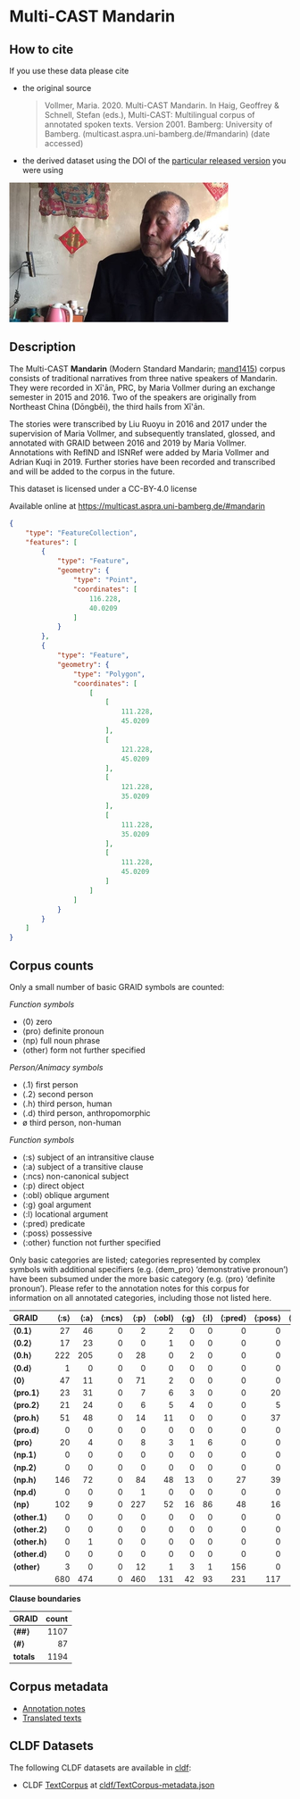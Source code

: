 # Multi-CAST Mandarin

## How to cite

If you use these data please cite
- the original source
  > Vollmer, Maria. 2020. Multi-CAST Mandarin. In Haig, Geoffrey & Schnell, Stefan (eds.), Multi-CAST: Multilingual corpus of annotated spoken texts. Version 2001. Bamberg: University of Bamberg. (multicast.aspra.uni-bamberg.de/#mandarin) (date accessed)
- the derived dataset using the DOI of the [particular released version](../../releases/) you were using

![](cldf/media/image.jpg)

## Description


The Multi-CAST **Mandarin** (Modern Standard Mandarin; [mand1415](https://glottolog.org/resource/languoid/id/mand1415)) corpus consists of traditional narratives from three native speakers of Mandarin. They were recorded in Xī'ān, PRC, by Maria Vollmer during an exchange semester in 2015 and 2016. Two of the speakers are originally from Northeast China (Dōngběi), the third hails from Xī'ān.

The stories were transcribed by Liu Ruoyu in 2016 and 2017 under the supervision of Maria Vollmer, and subsequently translated, glossed, and annotated with GRAID between 2016 and 2019 by Maria Vollmer. Annotations with RefIND and ISNRef were added by Maria Vollmer and Adrian Kuqi in 2019. Further stories have been recorded and transcribed and will be added to the corpus in the future.

This dataset is licensed under a CC-BY-4.0 license

Available online at https://multicast.aspra.uni-bamberg.de/#mandarin


```geojson
{
    "type": "FeatureCollection",
    "features": [
        {
            "type": "Feature",
            "geometry": {
                "type": "Point",
                "coordinates": [
                    116.228,
                    40.0209
                ]
            }
        },
        {
            "type": "Feature",
            "geometry": {
                "type": "Polygon",
                "coordinates": [
                    [
                        [
                            111.228,
                            45.0209
                        ],
                        [
                            121.228,
                            45.0209
                        ],
                        [
                            121.228,
                            35.0209
                        ],
                        [
                            111.228,
                            35.0209
                        ],
                        [
                            111.228,
                            45.0209
                        ]
                    ]
                ]
            }
        }
    ]
}
```



## Corpus counts

Only a small number of basic GRAID symbols are counted:

*Function symbols*
- ⟨0⟩ zero
- ⟨pro⟩ definite pronoun
- ⟨np⟩ full noun phrase
- ⟨other⟩ form not further specified

*Person/Animacy symbols*
- ⟨.1⟩ first person
- ⟨.2⟩ second person
- ⟨.h⟩ third person, human
- ⟨.d⟩ third person, anthropomorphic
- ø third person, non-human

*Function symbols*
- ⟨:s⟩ subject of an intransitive clause
- ⟨:a⟩ subject of a transitive clause
- ⟨:ncs⟩ non-canonical subject
- ⟨:p⟩ direct object
- ⟨:obl⟩ oblique argument
- ⟨:g⟩ goal argument
- ⟨:l⟩ locational argument
- ⟨:pred⟩ predicate
- ⟨:poss⟩ possessive
- ⟨:other⟩ function not further specified

Only basic categories are listed; categories represented by complex symbols with additional
specifiers (e.g. ⟨dem_pro⟩ ‘demonstrative pronoun’) have been subsumed under the more basic
category (e.g. ⟨pro⟩ ‘definite pronoun’). Please refer to the annotation notes for this corpus for
information on all annotated categories, including those not listed here.

| GRAID | ⟨:s⟩ | ⟨:a⟩ | ⟨:ncs⟩ | ⟨:p⟩ | ⟨:obl⟩ | ⟨:g⟩ | ⟨:l⟩ | ⟨:pred⟩ | ⟨:poss⟩ | ⟨:other⟩ | totals |
|:--------------|-------:|-------:|---------:|-------:|---------:|-------:|-------:|----------:|----------:|-----------:|---------:|
| **⟨0.1⟩** | 27 | 46 | 0 | 2 | 2 | 0 | 0 | 0 | 0 | 0 | 77 |
| **⟨0.2⟩** | 17 | 23 | 0 | 0 | 1 | 0 | 0 | 0 | 0 | 0 | 41 |
| **⟨0.h⟩** | 222 | 205 | 0 | 28 | 0 | 2 | 0 | 0 | 0 | 0 | 457 |
| **⟨0.d⟩** | 1 | 0 | 0 | 0 | 0 | 0 | 0 | 0 | 0 | 0 | 1 |
| **⟨0⟩** | 47 | 11 | 0 | 71 | 2 | 0 | 0 | 0 | 0 | 0 | 131 |
| **⟨pro.1⟩** | 23 | 31 | 0 | 7 | 6 | 3 | 0 | 0 | 20 | 2 | 92 |
| **⟨pro.2⟩** | 21 | 24 | 0 | 6 | 5 | 4 | 0 | 0 | 5 | 0 | 65 |
| **⟨pro.h⟩** | 51 | 48 | 0 | 14 | 11 | 0 | 0 | 0 | 37 | 1 | 162 |
| **⟨pro.d⟩** | 0 | 0 | 0 | 0 | 0 | 0 | 0 | 0 | 0 | 0 | 0 |
| **⟨pro⟩** | 20 | 4 | 0 | 8 | 3 | 1 | 6 | 0 | 0 | 3 | 45 |
| **⟨np.1⟩** | 0 | 0 | 0 | 0 | 0 | 0 | 0 | 0 | 0 | 0 | 0 |
| **⟨np.2⟩** | 0 | 0 | 0 | 0 | 0 | 0 | 0 | 0 | 0 | 0 | 0 |
| **⟨np.h⟩** | 146 | 72 | 0 | 84 | 48 | 13 | 0 | 27 | 39 | 1 | 430 |
| **⟨np.d⟩** | 0 | 0 | 0 | 1 | 0 | 0 | 0 | 0 | 0 | 0 | 1 |
| **⟨np⟩** | 102 | 9 | 0 | 227 | 52 | 16 | 86 | 48 | 16 | 156 | 712 |
| **⟨other.1⟩** | 0 | 0 | 0 | 0 | 0 | 0 | 0 | 0 | 0 | 0 | 0 |
| **⟨other.2⟩** | 0 | 0 | 0 | 0 | 0 | 0 | 0 | 0 | 0 | 0 | 0 |
| **⟨other.h⟩** | 0 | 1 | 0 | 0 | 0 | 0 | 0 | 0 | 0 | 0 | 1 |
| **⟨other.d⟩** | 0 | 0 | 0 | 0 | 0 | 0 | 0 | 0 | 0 | 0 | 0 |
| **⟨other⟩** | 3 | 0 | 0 | 12 | 1 | 3 | 1 | 156 | 0 | 0 | 176 |
| | 680 | 474 | 0 | 460 | 131 | 42 | 93 | 231 | 117 | 163 | 2391 |


**Clause boundaries**

| GRAID | count |
|:-----------|--------:|
| **⟨##⟩** | 1107 |
| **⟨#⟩** | 87 |
| **totals** | 1194 |



## Corpus metadata

- [Annotation notes](cldf/media/annotation-notes.pdf)
- [Translated texts](cldf/media/translated-texts.pdf)


## CLDF Datasets

The following CLDF datasets are available in [cldf](cldf):

- CLDF [TextCorpus](https://github.com/cldf/cldf/tree/master/modules/TextCorpus) at [cldf/TextCorpus-metadata.json](cldf/TextCorpus-metadata.json)